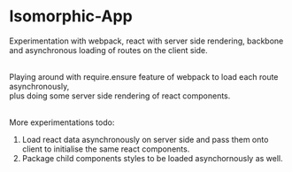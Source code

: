 Isomorphic-App
==============

Experimentation with webpack, react with server side rendering, backbone and asynchronous loading of routes on the client side.<br/><br/>

Playing around with require.ensure feature of webpack to load each route asynchronously,<br/>
plus doing some server side rendering of react components.<br/><br/>

More experimentations todo:<br/>
1. Load react data asynchronously on server side and pass them onto client to initialise the same react components.<br/>
2. Package child components styles to be loaded asynchornously as well.<br/>
